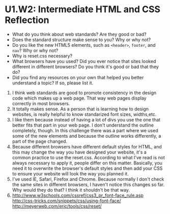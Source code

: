 # U1.W2: Intermediate HTML and CSS Reflection

* What do you think about web standards? Are they good or bad?
* Does the standard structure make sense to you? Why or why not?
* Do you like the new HTML5 elements, such as `<header>`, `footer`, and `nav`? Why or why not?
* Why is reset.css necessary? 
* What browsers have you used? Did you ever notice that sites looked different in different browsers? Do you think it's good or bad that they do?
* Did you find any resources on your own that helped you better understand a topic? If so, please list it.

1. I think web standards are good to promote consistency in the design code which makes up a web page. That way web pages display correctly in most browsers.
2. It totally makes sense. As a person that is learning how to design websites, is really helpful to know standarized font sizes, widths,etc.
3. I like them because instead of having a lot of divs you use the one that better fits that part in your web page. I don't understand the outline completely, though. In this challenge there was a part where we used some of the new elements and because the outline works differently, a part of the page changed. 
4. Because different browsers have different default styles for HTML, and this may change the way you have designed your website, it's a common practice to use the reset.css. According to what I've read is not always necessary to apply it, people differ on this matter. Basically, you need it to overwrite the browser's default styles and then add your CSS to ensure your website will look the way you planned it.
5. I've used IE, Safari, Firefox and Chrome. Because normally I don't check the same sites in different browsers, I haven't notice this changes so far. Why would they do that? I think it shouldn't be that way.
6. http://www.w3schools.com/cssref/css3_pr_font-face_rule.asp
http://css-tricks.com/snippets/css/using-font-face/
http://meyerweb.com/eric/tools/css/reset/  